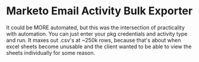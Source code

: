 # Marketo Email Activity Bulk Exporter
 
It could be MORE automated, but this was the intersection of practicality with automation. You can just enter your pkg credentials and activity type and run. It maxes out .csv's at ~250k rows, because that's about when excel sheets become unusable and the client wanted to be able to view the sheets individually for some reason. 
